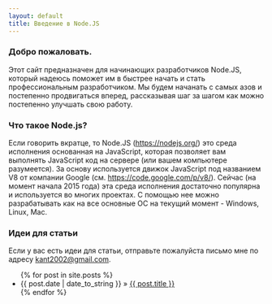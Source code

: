 ```yaml
---
layout: default
title: Введение в Node.JS
---
```

### Добро пожаловать.
Этот сайт предназначен для начинающих разработчиков Node.JS, 
который надеюсь поможет им в быстрее начать и стать профессиональным 
разработчиком. Мы будем начанать с самых азов и постепенно 
продвигаться вперед, рассказывая шаг за шагом как можно постепенно улучшать свою работу.

### Что такое Node.js?
Если говорить вкратце, то Node.JS (https://nodejs.org/) это среда исполнения основанная на JavaScript, которая позволяет вам выполнять JavaScript код на сервере (или вашем компьютере разумеется). За основу используется движок JavaScript под названием V8 от компании Google (см. https://code.google.com/p/v8/). Сейчас (на момент начала 2015 года) эта среда исполнения достаточно популярна и используется во многих проектах. С помощью нее можно разрабатывать как на все основные ОС на текущий момент - Windows, Linux, Mac. 

### Идеи для статьи
Если у вас есть идеи для статьи, отправьте пожалуйста письмо мне по адресу kant2002@gmail.com.

<ul class="posts">
    {% for post in site.posts %}
      <li><span>{{ post.date | date_to_string }}</span> &raquo; <a href="{{ post.url }}">{{ post.title }}</a></li>
    {% endfor %}
  </ul>
